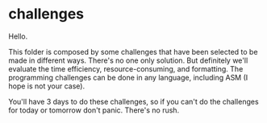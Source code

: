# challenges

Hello.

This folder is composed by some challenges that have been selected to be made in different ways.
There's no one only solution. But definitely we'll evaluate the time efficiency, resource-consuming, and formatting.
The programming challenges can be done in any language, including ASM (I hope is not your case).

You'll have 3 days to do these challenges, so if you can't do the challenges for today or tomorrow don't panic. There's no rush.
